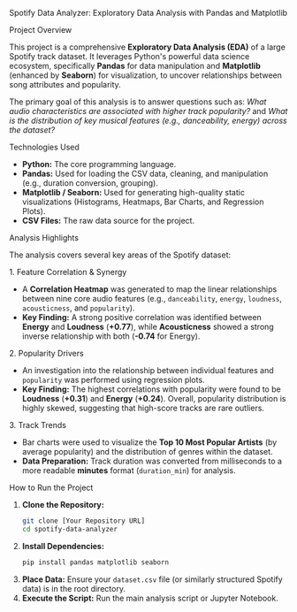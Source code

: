 Spotify Data Analyzer: Exploratory Data Analysis with Pandas and Matplotlib

Project Overview

This project is a comprehensive **Exploratory Data Analysis (EDA)** of a large Spotify track dataset. It leverages Python's powerful data science ecosystem, specifically **Pandas** for data manipulation and **Matplotlib** (enhanced by **Seaborn**) for visualization, to uncover relationships between song attributes and popularity.

The primary goal of this analysis is to answer questions such as: *What audio characteristics are associated with higher track popularity?* and *What is the distribution of key musical features (e.g., danceability, energy) across the dataset?*


Technologies Used

  * **Python:** The core programming language.
  * **Pandas:** Used for loading the CSV data, cleaning, and manipulation (e.g., duration conversion, grouping).
  * **Matplotlib / Seaborn:** Used for generating high-quality static visualizations (Histograms, Heatmaps, Bar Charts, and Regression Plots).
  * **CSV Files:** The raw data source for the project.


Analysis Highlights

The analysis covers several key areas of the Spotify dataset:

1\. Feature Correlation & Synergy

  * A **Correlation Heatmap** was generated to map the linear relationships between nine core audio features (e.g., `danceability`, `energy`, `loudness`, `acousticness`, and `popularity`).
  * **Key Finding:** A strong positive correlation was identified between **Energy** and **Loudness** (**+0.77**), while **Acousticness** showed a strong inverse relationship with both (**-0.74** for Energy).

2\. Popularity Drivers

  * An investigation into the relationship between individual features and `popularity` was performed using regression plots.
  * **Key Finding:** The highest correlations with popularity were found to be **Loudness** (**+0.31**) and **Energy** (**+0.24**). Overall, popularity distribution is highly skewed, suggesting that high-score tracks are rare outliers.

3\. Track Trends

  * Bar charts were used to visualize the **Top 10 Most Popular Artists** (by average popularity) and the distribution of genres within the dataset.
  * **Data Preparation:** Track duration was converted from milliseconds to a more readable **minutes** format (`duration_min`) for analysis.


 



How to Run the Project

1.  **Clone the Repository:**
    ```bash
    git clone [Your Repository URL]
    cd spotify-data-analyzer
    ```
2.  **Install Dependencies:**
    ```bash
    pip install pandas matplotlib seaborn
    ```
3.  **Place Data:** Ensure your `dataset.csv` file (or similarly structured Spotify data) is in the root directory.
4.  **Execute the Script:** Run the main analysis script or Jupyter Notebook.
